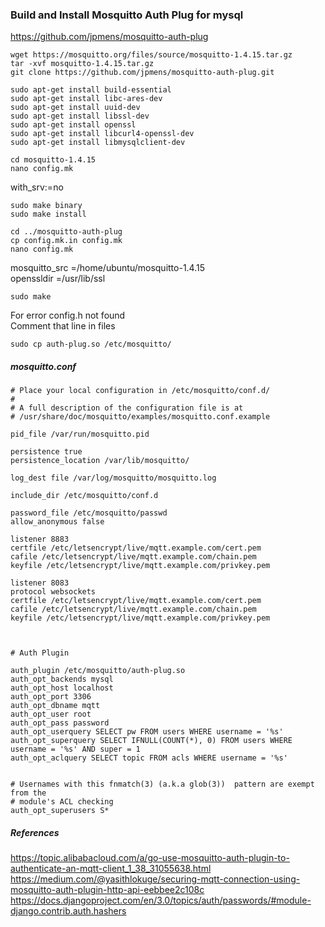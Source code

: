 ### Build and Install Mosquitto Auth Plug for mysql

https://github.com/jpmens/mosquitto-auth-plug
```
wget https://mosquitto.org/files/source/mosquitto-1.4.15.tar.gz
tar -xvf mosquitto-1.4.15.tar.gz
git clone https://github.com/jpmens/mosquitto-auth-plug.git

sudo apt-get install build-essential
sudo apt-get install libc-ares-dev
sudo apt-get install uuid-dev
sudo apt-get install libssl-dev
sudo apt-get install openssl
sudo apt-get install libcurl4-openssl-dev
sudo apt-get install libmysqlclient-dev

cd mosquitto-1.4.15  
nano config.mk  
```
with_srv:=no  
```
sudo make binary
sudo make install

cd ../mosquitto-auth-plug
cp config.mk.in config.mk
nano config.mk
```
mosquitto_src =/home/ubuntu/mosquitto-1.4.15  
openssldir =/usr/lib/ssl  
```
sudo make
```
For error config.h not found  
Comment that line in files  
```
sudo cp auth-plug.so /etc/mosquitto/
```

##### mosquitto.conf
```
# Place your local configuration in /etc/mosquitto/conf.d/
#
# A full description of the configuration file is at
# /usr/share/doc/mosquitto/examples/mosquitto.conf.example

pid_file /var/run/mosquitto.pid

persistence true
persistence_location /var/lib/mosquitto/

log_dest file /var/log/mosquitto/mosquitto.log

include_dir /etc/mosquitto/conf.d

password_file /etc/mosquitto/passwd
allow_anonymous false

listener 8883
certfile /etc/letsencrypt/live/mqtt.example.com/cert.pem
cafile /etc/letsencrypt/live/mqtt.example.com/chain.pem
keyfile /etc/letsencrypt/live/mqtt.example.com/privkey.pem

listener 8083
protocol websockets
certfile /etc/letsencrypt/live/mqtt.example.com/cert.pem
cafile /etc/letsencrypt/live/mqtt.example.com/chain.pem
keyfile /etc/letsencrypt/live/mqtt.example.com/privkey.pem



# Auth Plugin

auth_plugin /etc/mosquitto/auth-plug.so
auth_opt_backends mysql
auth_opt_host localhost
auth_opt_port 3306
auth_opt_dbname mqtt
auth_opt_user root
auth_opt_pass password
auth_opt_userquery SELECT pw FROM users WHERE username = '%s'
auth_opt_superquery SELECT IFNULL(COUNT(*), 0) FROM users WHERE username = '%s' AND super = 1
auth_opt_aclquery SELECT topic FROM acls WHERE username = '%s'


# Usernames with this fnmatch(3) (a.k.a glob(3))  pattern are exempt from the
# module's ACL checking
auth_opt_superusers S*
```

##### References
https://topic.alibabacloud.com/a/go-use-mosquitto-auth-plugin-to-authenticate-an-mqtt-client_1_38_31055638.html  
https://medium.com/@yasithlokuge/securing-mqtt-connection-using-mosquitto-auth-plugin-http-api-eebbee2c108c  
https://docs.djangoproject.com/en/3.0/topics/auth/passwords/#module-django.contrib.auth.hashers  

